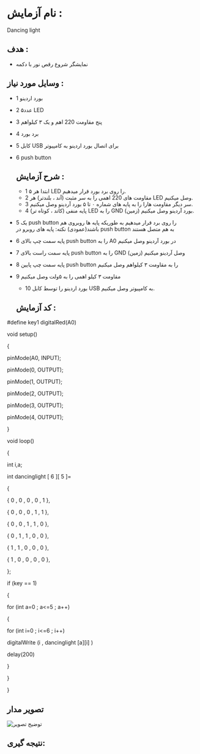 # نام آزمایش :
Dancing light

## هدف :
* نمایشگر شروع رقص نور با دکمه


## وسایل مورد نیاز :
* 1 بورد اردینو
* 2 ۵عدد LED
* 3 پنج مقاومت 220 اهم و یک ۳ کیلواهم
* 4 برد بورد
* 5 کابل  USB  برای اتصال بورد اردینو به کامپیوتر
* 6 push button 


  ## شرح آزمایش :
  * 1 ابتدا هر ۵ LED را روی برد بورد قرار میدهیم.
  * 2 مقاومت های 220 اهمی را به سر مثبت (آند ، بلندتر) هر LED وصل میکنیم.
  * 3 سر دیگر مقاومت هارا را به پایه های شماره ۰ تا ۵  بورد آردینو  وصل میکنیم.
  * 4 پایه منفی (کاتد ، کوتاه تر)  LED را به GND (زمین) بورد آردینو وصل میکنیم.
* 5 یک push button را روی برد قرار میدهیم به طوریکه پایه ها روبروی هم باشند(عمودی)
نکته: پایه های روبرو در push button به هم متصل هستند
* 6  پایه سمت چپ بالای push button را به A0 در بورد آردینو وصل میکنیم
* 7 پایه سمت راست بالای push button را به GND (زمین) وصل آردینو میکنیم
* 8 پایه سمت چپ پایین push button را به مقاومت ۳ کیلواهم وصل میکنیم 
* 9 مقاومت ۳ کیلو اهمی را به ۵ولت وصل میکنیم 
  * 10 بورد اردینو را توسط کابل  USB  به کامپیوتر وصل میکنیم.

 
  ## کد آزمایش :


#define key1 digitalRed(A0) 
 
void setup() 
 
{
 
 pinMode(A0, INPUT);
 
 pinMode(0, OUTPUT);
 
 pinMode(1, OUTPUT);
 
 pinMode(2, OUTPUT);
 
 pinMode(3, OUTPUT);
 
 pinMode(4, OUTPUT);
 
} 
 
void loop() 
 
{
 
int i,a;
 
int dancinglight [ 6 ][ 5 ]=
 
{
 
  { 0 , 0 , 0 , 0 , 1 },
 
  { 0 , 0 , 0 , 1 , 1 },
 
  { 0 , 0 , 1 , 1 , 0 },
 
  { 0 , 1 , 1 , 0 , 0 },
 
  { 1 , 1 , 0 , 0 , 0 },
 
  { 1 , 0 , 0 , 0 , 0 }, 
        
}; 
 
if (key == 1)
 
{
 
  for (int a=0 ; a<=5 ; a++)
 
  {
 
  for (int i=0 ; i<=6 ; i++)
 
  digitalWrite (i , dancinglight [a][i] )
 
  delay(200)
 
  } 
 
} 
 
} 



## تصویر مدار
![توضیح تصویر]()
 
  
## نتیجه گیری:
